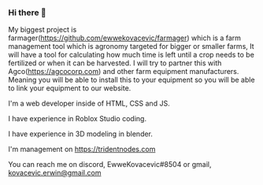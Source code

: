 ### Hi there 👋

My biggest project is farmager(https://github.com/ewwekovacevic/farmager) which is a farm management tool which is agronomy targeted for bigger or smaller farms, It will have a tool for calculating how much time is left until a crop needs to be fertilized or when it can be harvested. I will try to partner this with Agco(https://agcocorp.com) and other farm equipment manufacturers. Meaning you will be able to install this to your equipment so you will be able to link your equipment to our website.

I'm a web developer inside of HTML, CSS and JS.

I have experience in Roblox Studio coding.

I have experience in 3D modeling in blender.

I'm management on https://tridentnodes.com

You can reach me on discord, EwweKovacevic#8504 or gmail, kovacevic.erwin@gmail.com
